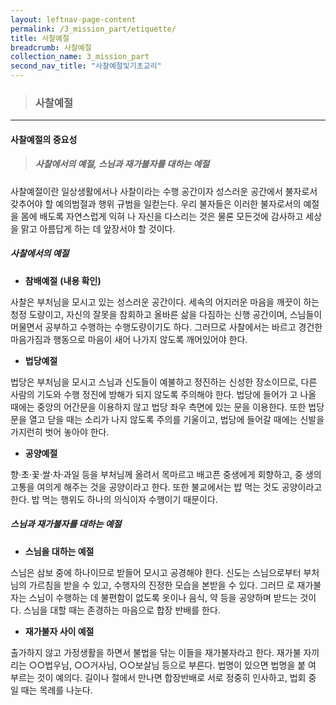 ```yaml
---
layout: leftnav-page-content
permalink: /3_mission_part/etiquette/
title: 사찰예절
breadcrumb: 사찰예절
collection_name: 3_mission_part
second_nav_title: "사찰예절및기초교리"
---
```


> ### **사찰예절**

---

#### **사찰예절의 중요성**
> ##### *사찰에서의 예절, 스님과 재가불자를 대하는 예절*

사찰예절이란 일상생활에서나 사찰이라는 수행 공간이자 성스러운 공간에서 불자로서 갖추어야 할 예의범절과 행위 규범을 일컫는다. 우리 불자들은 이러한 불자로서의 예절 을 몸에 배도록 자연스럽게 익혀 나 자신을 다스리는 것은 물론 모든것에 감사하고 세상을 맑고 아름답게 하는 데 앞장서야 할 것이다.


##### **사찰에서의 예절**

* **참배예절** **(내용 확인)**

사찰은 부처님을 모시고 있는 성스러운 공간이다. 세속의 어지러운 마음을 깨끗이 하는 청정 도량이고, 자신의 잘못을 참회하고 올바른 삶을 다짐하는 신행 공간이며, 스님들이 머물면서 공부하고 수행하는 수행도량이기도 하다. 그러므로 사찰에서는 바르고 경건한 마음가짐과 행동으로 마음이 새어 나가지 않도록 깨어있어야 한다.

* **법당예절**

법당은 부처님을 모시고 스님과 신도들이 예불하고 정진하는 신성한 장소이므로, 다른 사람의 기도와 수행 정진에 방해가 되지 않도록 주의해야 한다. 법당에 들어가 고 나올 때에는 중앙의 어간문을 이용하지 않고 법당 좌우 측면에 있는 문을 이용한다. 또한 법당 문을 열고 닫을 때는 소리가 나지 않도록 주의를 기울이고, 법당에 들어갈 때에는 신발을 가지런히 벗어 놓아야 한다.

* **공양예절**

향·초·꽃·쌀·차·과일 등을 부처님께 올려서 목마르고 배고픈 중생에게 회향하고, 중 생의 고통을 여의게 해주는 것을 공양이라고 한다. 또한 불교에서는 밥 먹는 것도 공양이라고 한다. 밥 먹는 행위도 하나의 의식이자 수행이기 때문이다.


##### **스님과 재가불자를 대하는 예절**

* **스님을 대하는 예절**

스님은 삼보 중에 하나이므로 받들어 모시고 공경해야 한다. 신도는 스님으로부터 부처님의 가르침을 받을 수 있고, 수행자의 진정한 모습을 본받을 수 있다. 그러므 로 재가불자는 스님이 수행하는 데 불편함이 없도록 옷이나 음식, 약 등을 공양하며 받드는 것이다. 스님을 대할 때는 존경하는 마음으로 합장 반배를 한다.


* **재가불자 사이 예절**

출가하지 않고 가정생활을 하면서 불법을 닦는 이들을 재가불자라고 한다. 재가불 자끼리는 ○○법우님, ○○거사님, ○○보살님 등으로 부른다. 법명이 있으면 법명을 붙 여 부르는 것이 예의다. 길이나 절에서 만나면 합장반배로 서로 정중히 인사하고, 법회 중 일 때는 목례를 나눈다.

